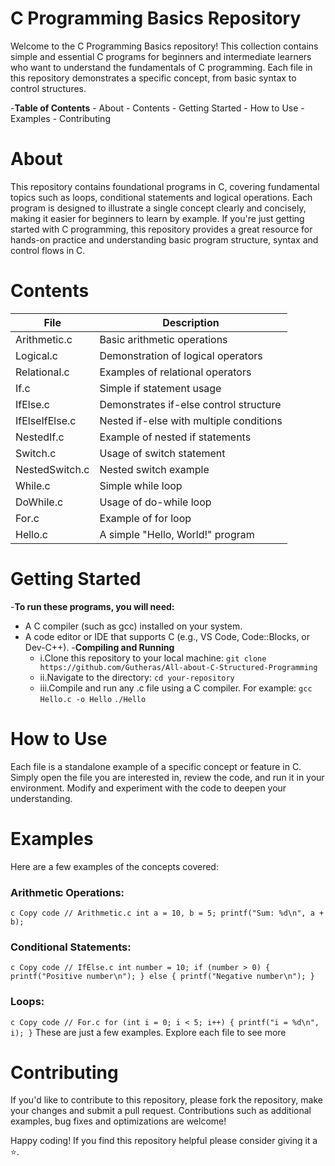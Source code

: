 # C Programming Basics Repository
Welcome to the C Programming Basics repository! This collection contains simple and essential C programs for beginners and intermediate learners who want to understand the fundamentals of C programming. Each file in this repository demonstrates a specific concept, from basic syntax to control structures.

-**Table of Contents**
    - About
    - Contents
    - Getting Started
    - How to Use
    - Examples
    - Contributing
# About
This repository contains foundational programs in C, covering fundamental topics such as loops, conditional statements and logical operations. Each program is designed to illustrate a single concept clearly and concisely, making it easier for beginners to learn by example.
If you're just getting started with C programming, this repository provides a great resource for hands-on practice and understanding basic program structure, syntax and control flows in C.

# Contents
| File	        | Description                               |
|---------------|-------------------------------------------|                             
|Arithmetic.c   | Basic arithmetic operations
|Logical.c	    | Demonstration of logical operators
|Relational.c   | Examples of relational operators
|If.c	        | Simple if statement usage
|IfElse.c	    | Demonstrates if-else control structure
|IfElseIfElse.c | Nested if-else with multiple conditions
|NestedIf.c	    | Example of nested if statements
|Switch.c	    | Usage of switch statement
|NestedSwitch.c | Nested switch example
|While.c	    | Simple while loop
|DoWhile.c	    | Usage of do-while loop
|For.c	        | Example of for loop
|Hello.c	    | A simple "Hello, World!" program

# Getting Started
-**To run these programs, you will need:**
 - A C compiler (such as gcc) installed on your system.
 - A code editor or IDE that supports C (e.g., VS Code, Code::Blocks, or Dev-C++).
-**Compiling and Running**
    - i.Clone this repository to your local machine:
      ``git clone https://github.com/Gutheras/All-about-C-Structured-Programming``
    - ii.Navigate to the directory:
      ``cd your-repository``
    - iii.Compile and run any .c file using a C compiler. For example:
        ``gcc Hello.c -o Hello``
        ``./Hello``

# How to Use
Each file is a standalone example of a specific concept or feature in C. Simply open the file you are interested in, review the code, and run it in your environment. Modify and experiment with the code to deepen your understanding.

# Examples
Here are a few examples of the concepts covered:

### Arithmetic Operations:
``c
Copy code
// Arithmetic.c
int a = 10, b = 5;
printf("Sum: %d\n", a + b);``

### Conditional Statements:
``c
Copy code
// IfElse.c
int number = 10;
if (number > 0) {
    printf("Positive number\n");
} else {
    printf("Negative number\n");
}``

### Loops:
``c
Copy code
// For.c
for (int i = 0; i < 5; i++) {
    printf("i = %d\n", i);
}``
These are just a few examples. Explore each file to see more

# Contributing
If you'd like to contribute to this repository, please fork the repository, make your changes and submit a pull request. Contributions such as additional examples, bug fixes and optimizations are welcome!

Happy coding! If you find this repository helpful please consider giving it a ⭐️.
